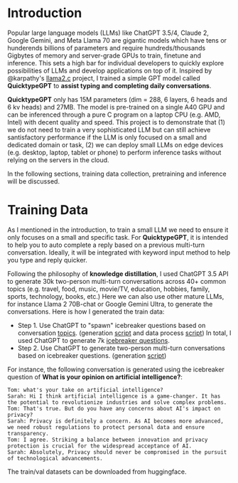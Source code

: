 # Introduction
Popular large language models (LLMs) like ChatGPT 3.5/4, Claude 2, Google Gemini, and Meta Llama 70 are gigantic models which have tens or hunderends billions of parameters and require hundreds/thousands Gigbytes of memory and server-grade GPUs to train, finetune and inference. This sets a high bar for individual developers to quickly explore possibilities of LLMs and develop applications on top of it. Inspired by @karpathy's [llama2.c](https://github.com/karpathy/llama2.c) project, I trained a simple GPT model called **QuicktypeGPT** to **assist typing and completing daily conversations**. 

**QuicktypeGPT** only has 15M parameters (dim = 288, 6 layers, 6 heads and 6 kv heads) and 27MB. The model is pre-trained on a single A40 GPU and can be inferenced through a pure C program on a laptop CPU (e.g. AMD, Intel) with decent quality and speed. This project is to demonstrate that (1) we do not need to train a very sophisticated LLM but can still achieve santisfactory performance if the LLM is only focused on a small and dedicated domain or task, (2) we can deploy small LLMs on edge devices (e.g. desktop, laptop, tablet or phone) to perform inference tasks without relying on the servers in the cloud. 

In the following sections, training data collection, pretraining and inference will be discussed. 

# Training Data
As I mentioned in the introduction, to train a small LLM we need to ensure it only focuses on a small and specific task. For **QuicktypeGPT**, it is intended to help you to auto complete a reply based on a previous multi-turn conversation. Ideally, it will be integrated with keyword input method to help you type and reply quicker. 

Following the philosophy of **knowledge distillation**, I used ChatGPT 3.5 API to generate 30k two-person multi-turn conversations across 40+ common topics (e.g. travel, food, music, movie/TV, education, hobbies, family, sports, technology, books, etc.) Here we can also use other mature LLMs, for instance Llama 2 70B-chat or Google Gemini Ultra, to generate the conversations. Here is how I generated the train data:

- Step 1. Use ChatGPT to "spawn" icebreaker questions based on conversation [topics](https://github.com/chaoluond/quicktypeGPT/blob/main/training_data/topics.txt). (generation [script](https://github.com/chaoluond/quicktypeGPT/blob/main/training_data/chatgpt_generate_icebreaker_question.py) and data process [script](https://github.com/chaoluond/quicktypeGPT/blob/main/training_data/extract_icebreaker_question.py)) In total, I used ChatGPT to generate 7k [icebreaker questions](https://github.com/chaoluond/quicktypeGPT/blob/main/training_data/icebreaker_questions.txt).  
- Step 2. Use ChatGPT to generate two-person multi-turn conversations based on icebreaker questions. (generation [script](https://github.com/chaoluond/quicktypeGPT/blob/main/training_data/chatgpt_generate_conversation.py))

For instance, the following conversation is generated using the icebreaker question of **What is your opinion on artificial intelligence?**:

```
Tom: what's your take on artificial intelligence?    
Sarah: Hi I think artificial intelligence is a game-changer. It has the potential to revolutionize industries and solve complex problems.    
Tom: That's true. But do you have any concerns about AI's impact on privacy?    
Sarah: Privacy is definitely a concern. As AI becomes more advanced, we need robust regulations to protect personal data and ensure transparency.    
Tom: I agree. Striking a balance between innovation and privacy protection is crucial for the widespread acceptance of AI.    
Sarah: Absolutely, Privacy should never be compromised in the pursuit of technological advancements.
```
The train/val datasets can be downloaded from huggingface. 



